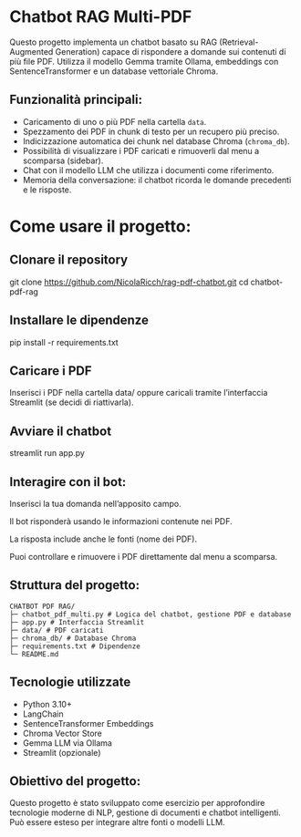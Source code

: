 # Chatbot RAG Multi-PDF
Questo progetto implementa un chatbot basato su RAG (Retrieval-Augmented Generation) capace di rispondere a domande sui contenuti di più file PDF. Utilizza il modello Gemma tramite Ollama, embeddings con SentenceTransformer e un database vettoriale Chroma.

## Funzionalità principali:
- Caricamento di uno o più PDF nella cartella `data`.
- Spezzamento dei PDF in chunk di testo per un recupero più preciso.
- Indicizzazione automatica dei chunk nel database Chroma (`chroma_db`).
- Possibilità di visualizzare i PDF caricati e rimuoverli dal menu a scomparsa (sidebar).
- Chat con il modello LLM che utilizza i documenti come riferimento.
- Memoria della conversazione: il chatbot ricorda le domande precedenti e le risposte.

# Come usare il progetto:

## Clonare il repository
git clone https://github.com/NicolaRicch/rag-pdf-chatbot.git
cd chatbot-pdf-rag

## Installare le dipendenze
pip install -r requirements.txt

## Caricare i PDF
Inserisci i PDF nella cartella data/ oppure caricali tramite l’interfaccia Streamlit (se decidi di riattivarla).

## Avviare il chatbot
streamlit run app.py

## Interagire con il bot:
Inserisci la tua domanda nell’apposito campo.

Il bot risponderà usando le informazioni contenute nei PDF.

La risposta include anche le fonti (nome dei PDF).

Puoi controllare e rimuovere i PDF direttamente dal menu a scomparsa.

## Struttura del progetto:
```
CHATBOT PDF RAG/
├─ chatbot_pdf_multi.py # Logica del chatbot, gestione PDF e database
├─ app.py # Interfaccia Streamlit
├─ data/ # PDF caricati
├─ chroma_db/ # Database Chroma
├─ requirements.txt # Dipendenze
└─ README.md
```


## Tecnologie utilizzate

- Python 3.10+
- LangChain
- SentenceTransformer Embeddings
- Chroma Vector Store
- Gemma LLM via Ollama
- Streamlit (opzionale)

## Obiettivo del progetto:
Questo progetto è stato sviluppato come esercizio per approfondire tecnologie moderne di NLP, gestione di documenti e chatbot intelligenti. Può essere esteso per integrare altre fonti o modelli LLM.
